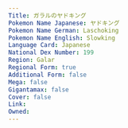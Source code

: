 ```yaml
---
﻿Title: ガラルのヤドキング
Pokemon Name Japanese: ヤドキング
Pokemon Name German: Laschoking
Pokemon Name English: Slowking
Language Card: Japanese
National Dex Number: 199
Region: Galar
Regional Form: true
Additional Form: false
Mega: false
Gigantamax: false
Cover: false
Link: 
Owned: 
---
```


